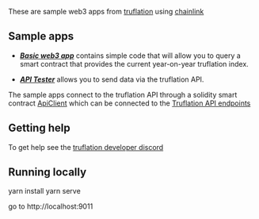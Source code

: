 These are sample web3 apps from [truflation](http://truflation.com)
using [chainlink](http://chain.link)

## Sample apps

* ***[Basic web3 app](https://truflation.github.io/sample-frontend/)***
contains simple code that will allow you to query a smart contract
that provides the current year-on-year truflation index.

* ***[API Tester](https://truflation.github.io/sample-frontend/power-tools.html)*** allows you to send data via the truflation API.

The sample apps connect to the truflation API through a solidity smart
contract [ApiClient](https://remix.ethereum.org/#url=https://raw.githubusercontent.com/truflation/sample-frontend/main/ApiClient.sol) 
which can be connected to the [Truflation API endpoints](https://github.com/truflation/quickstart/blob/main/network.md)

## Getting help

To get help see the [truflation developer discord](https://discord.com/channels/967280164071407666/968071680360587264)

## Running locally

yarn install
yarn serve

go to http://localhost:9011
